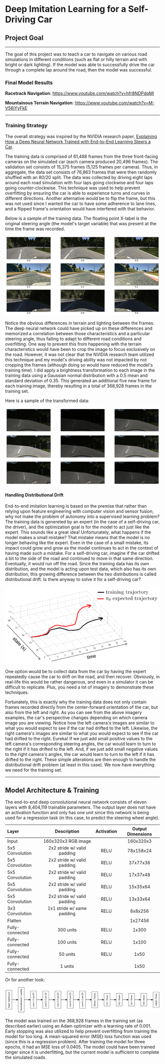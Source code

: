 # **Deep Imitation Learning for a Self-Driving Car**

## Project Goal

---

The goal of this project was to teach a car to navigate on various road simulations in different conditions (such as flat or hilly terrain and with bright or dark lighting). If the model was able to successfully drive the car through a complete lap around the road, then the model was successful.

### Final Model Results
**Racetrack Navigation**: https://www.youtube.com/watch?v=hfr8NDPdqMI

**Mountainous Terrain Navigation**: https://www.youtube.com/watch?v=M-V56iYyFkE


[//]: # (Image References)


[training_images]: ./examples/training_data.png
[transformed_images]: ./examples/transformed_data.png
[distributional_drift]: ./examples/distributional_drift.png
[architecture]: ./model_architecture.png

---

### Training Strategy

The overall strategy was inspired by the NVIDIA research paper, [Explaining How a Deep Neural Network Trained with End-to-End Learning Steers a Car](https://arxiv.org/pdf/1704.07911.pdf).

The training data is comprised of 61,488 frames from the three front-facing cameras on the simulated car (each camera produced 20,496 frames). The validation set consists of 15,375 frames (5,125 frames per camera). Thus, in aggregate, the data set consists of 76,863 frames that were then randomly shuffled with an 80/20 split. The data was collected by driving eight laps around each road simulation with four laps going clockwise and four laps going counter-clockwise. This technique was used to help prevent overfitting by ensuring the car is able to experience turns and curves in different directions. Another alternative would be to flip the frame, but this was not used since I wanted the car to have some adherence to lane lines, and a flipped frame's orientation would have interfered with that behavior. 

Below is a sample of the training data. The floating point X-label is the original steering angle (the model's target variable) that was present at the time the frame was recorded.

![alt text][training_images]

Notice the obvious differences in terrain and lighting between the frames. The deep neural network could have picked up on these differences and memorized a correlation between those characteristics and a particular steering angle, thus failing to adapt to different road conditions and overfitting. One way to prevent this from happening with the terrain characteristics would have been to crop the image to focus exclusively on the road. However, it was not clear that the NVIDIA research team utilized this technique and my model's driving ability was not impacted by not cropping the frames (although doing so would have reduced the model's training time). I did apply a brightness transformation to each image in the training data using a Gaussian normal distribution with a 0.5 mean and standard deviation of 0.35. This generated an additional five new frame for each training image, thereby resulting in a total of 368,928 frames in the training set.

Here is a sample of the transformed data:

![alt text][transformed_images]

#### Handling Distributional Drift

End-to-end imitation learning is based on the premise that rather than relying upon feature engineering with computer vision and sensor fusion, why not make the problem of autonomy into a supervised learning problem?  The training data is genereted by an expert (in the case of a self-driving car, the driver), and the optimization goal is for the model to act just like the expert.  This sounds like a great idea! Unfortunately, what happens if the model makes a small mistake?  That mistake means that the model is no longer behaving like the expert.  Even in the case of a small mistake, its impact could grow and grow as the model continues to act in the context of having made such a mistake. For a self-driving car, imagine if the car drifted a bit to the side of the road and continued to move in that same direction. Eventually, it would run off the road. Since the training data has its own distribution, and the model is acting upon test data, which also has its own distribution, this growing difference between the two distributions is called distributional drift.  Is there anyway to solve it for a self-driving car?

![alt text][distributional_drift]

One option would be to collect data from the car by having the expert repeatedly cause the car to drift on the road, and then recover.  Obviously, in real-life this would be rather dangerous, and even in a simulator it can be difficult to replicate.  Plus, you need a lot of imagery to demonstrate these techniques.

Fortunately, this is exactly why the training data does not only contain frames recorded directly from the center-forward orientation of the car, but also from the left and right. As you can see from the above imagery examples, the car's perspective changes depending on which camera image you are viewing. Notice how the left camera's images are similar to what you would expect to see if the car had drifted to the left.  Likewise, the right camera's images are similar to what you would expect to see if the car had drifted to the right. Eureka! If we just add small positive values to the left camera's corresponding steering angles, the car would learn to turn to the right if it has drifted to the left. And, if we just add small negative values to the right camera's angles, the car would learn to turn to the left if it has drifted to the right. These simple alterations are then enough to handle the distributional drift problem (at least in this case). We now have everything we need for the training set.

---

## Model Architecture & Training

The end-to-end deep convolutional neural network consists of eleven layers with 8,404,119 trainable parameters. The output layer does not have an activation function and only has one unit since this network is being used for a regression task (in this case, to predict the steering wheel angle).

| Layer         		|     Description	        					| Activation | Output Dimensions |
| :-------------------- |:---------------------------------------------:|:----------:|:-----------------:| 
| Input         		| 160x320x3 RGB image   						|            | 160x320x3         |
| 5x5 Convolution     	| 2x2 stride w/ valid padding                	| RELU       | 78x158x24         |
| 5x5 Convolution     	| 2x2 stride w/ valid padding                	| RELU       | 37x77x36          |
| 5x5 Convolution     	| 2x2 stride w/ valid padding                	| RELU       | 17x37x48          |
| 5x5 Convolution     	| 2x2 stride w/ valid padding                	| RELU       | 15x35x64          |
| 5x5 Convolution     	| 2x2 stride w/ valid padding                	| RELU       | 13x33x64          |
| 3x3 Convolution	    | 1x1 stride w/ same padding      				| RELU       | 8x8x256           |
| Flatten        	    |                                               |            | 1x27456           |
| Fully-connected  	    | 300 units                                     | RELU       | 1x300             |
| Fully-connected  	    | 100 units                                     | RELU       | 1x100             |
| Fully-connected  	    | 50 units                                      | RELU       | 1x50              |
| Fully-connected  	    | 1 units                                       |            | 1x50              |

Or for another look:

![alt text][architecture]

The model was trained on the 368,928 frames in the training set (as described earlier) using an Adam optimizer with a learning rate of 0.001. Early stopping was also utilized to help prevent overfitting from training the model for too long. A mean-squared error (MSE) loss function was used (since this is a regression problem). After training the model for three epochs, it had an MSE loss of 0.0405. The model could have been trained longer since it is underfitting, but the current model is sufficient to complete the simulated roads.